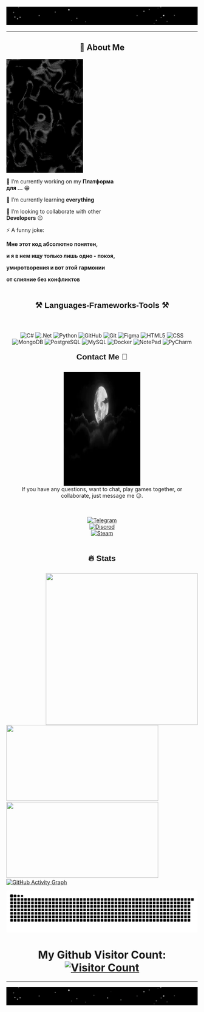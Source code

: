 <!-- Head --------------------------------------------------------------------------------- -->
<div>
    
![Hi, there](https://github.com/wvvay/wvvay/blob/main/GifAnimation/Hi%2C%20there.webp)
<hr>

</div>

<!-- About Me--------------------------------------------------------------------------------- -->

<div align="left">
<h2 align="center">🚀 About Me</h2>
  <div align= "right" style="display: inline-block; vertical-align: top; max-width: 40%;">
    <img src="https://github.com/wvvay/wvvay/blob/main/GifAnimation/water.webp" alt="GIF" align="right" style="width: 450px; height: 300px;">
  </div>
    
  <div style="display: inline-block; vertical-align: top; max-width: 60%;">
    <p>🔭 I’m currently working on my <strong>Платформа для ...</strong> 😁</p>
    <p>🌱 I’m currently learning <strong>everything</strong></p>
    <p>👯 I’m looking to collaborate with other <strong>Developers</strong> 😉</p>
    <p>⚡ A funny joke:</p>
    <p><strong>Мне этот код абсолютно понятен,</strong></p>
    <p><strong>и я в нем ищу только лишь одно - покоя,</strong></p>
    <p><strong>умиротворения и вот этой гармонии</strong></p>
    <p><strong>от слияние без конфликтов</strong></p>
    <h2>
  </div>
    
</div>

<!-- Tools --------------------------------------------------------------------------------- -->

<p>
<h2 align="center" style="position: relative; top: -10px; font-family: 'Arial', sans-serif;">⚒️ Languages-Frameworks-Tools ⚒️</h2>
</p>
<br>
<div align="center">

![C#](https://img.shields.io/badge/-C%23-090909?style=for-the-badge&logo=C&logoColor=800080)
![.Net](https://img.shields.io/badge/-ASP.NETCORE-090909?style=for-the-badge&logo=.net&logoColor=E5D3FF)
![Python](https://img.shields.io/badge/-Python-090909?style=for-the-badge&logo=python&logoColor=097CDB)
![GitHub](https://img.shields.io/badge/-GitHub-090909?style=for-the-badge&logo=GitHub&logoColor=f5f5f5)
![Git](https://img.shields.io/badge/-Git-090909?style=for-the-badge&logo=Git&logoColor=ffa500)
![Figma](https://img.shields.io/badge/-Figma-090909?style=for-the-badge&logo=figma&logoColor=ffff00)
![HTML5](https://img.shields.io/badge/-HTML5-090909?style=for-the-badge&logo=html5&logoColor=ff0000)
![CSS](https://img.shields.io/badge/-CSS-090909?style=for-the-badge&logo=css3&logoColor=6296CC)
![MongoDB](https://img.shields.io/badge/-MongoDB-090909?style=for-the-badge&logo=mongodb&logoColor=008000)
![PostgreSQL](https://img.shields.io/badge/-PostgreSQL-090909?style=for-the-badge&logo=postgresql&logoColor=6296CC)
![MySQL](https://img.shields.io/badge/-MySQL-090909?style=for-the-badge&logo=mysql&logoColor=6296CC)
![Docker](https://img.shields.io/badge/-Docker-090909?style=for-the-badge&logo=docker&logoColor=6296CC)
![NotePad](https://img.shields.io/badge/-NotePad%2B%2B-090909?style=for-the-badge&logo=notepadplusplus&logoColor=008000)
![PyCharm](https://img.shields.io/badge/-Pycharm-090909?style=for-the-badge&logo=pycharm&logoColor=ff00ff)

<h2>
</div>

<!-- Contact me--------------------------------------------------------------------------------- -->


<div>
<p>
<h2 align="center" style="position: relative; top: -10px; font-family: 'Arial', sans-serif;">Contact Me 🤝</h2>
</p>

<div align="center">
  <div align= "right" style="display: inline-block; vertical-align: top; max-width: 40%;">
    <img src="https://github.com/wvvay/wvvay/blob/main/GifAnimation/moon.webp" alt="GIF" align="left" width="550" height="300";">
  </div>
<br>
If you have any questions, want to chat, play games together, or collaborate, just message me 😉.
<br><br><br>
<p align="center">
    <a href="https://t.me/EasyVVay">
        <img src="https://img.shields.io/badge/telegram-090909?style=for-the-badge&logo=telegram&logoColor=white" alt="Telegram" width="150" />
    </a>
    <br>
    <a href="https://discordapp.com/users/426739856157179905">
        <img src="https://img.shields.io/badge/discord-090909?style=for-the-badge&logo=discord&logoColor=white" alt="Discrod" width="150" />
    </a>
    <br>
    <a href="https://steamcommunity.com/profiles/76561198925537436">
        <img src="https://img.shields.io/badge/steam-090909?style=for-the-badge&logo=steam&logoColor=white" alt="Steam" width="150" />
    </a>
    <br><br>
</p>

</div>

<!-- Stats --------------------------------------------------------------------------------- -->
<div>   
<h1>
<p>
<h2 align="center" style="position: relative; top: -10px; font-family: 'Arial', sans-serif;">🔥 Stats</h2>
</p>
<div>

<a href="https://github.com/wvvay">
<img width="400px" height="400px" align="right" src="https://github-readme-stats.anuraghazra1.vercel.app/api/top-langs/?username=wvvay&theme=highcontrast&hide_border=true&no-bg=true&no-frame=true&langs_count=5">
</a>

<a href="https://github.com/wvvay">
<img width="400px" height="200px" src="https://github-readme-stats.vercel.app/api?username=wvvay&theme=highcontrast&title_color=ffffff&hide_border=true&show_icons=true&show_owner=false">
</a>
        
<a href="https://github.com/wvvay">
<img width="400px" height="200px" src="http://github-readme-streak-stats.herokuapp.com/?user=wvvay&theme=highcontrast&date_format=M%20j%5B%2C%20Y%5D&ring=ffffff&fire=white&sideNums=white&currStreakLabel=white&hide_border=true">
 </a>

<a href="https://github.com/wvvay">
 <img src="https://github-readme-activity-graph.vercel.app/graph?username=wvvay&theme=high-contrast&hide_border=true" alt="GitHub Activity Graph" />
</a>


<!-- Snake--------------------------------------------------------------------------------- -->
<div align="center">
    
![snake gif](https://github.com/wvvay/wvvay/blob/output/github-contribution-grid-snake-dark.svg)
</div>

</div>

<h1 align="center">My Github Visitor Count: 
    <a href="https://github.com/wvvay">
        <img src="https://profile-counter.glitch.me/wvvay/count.svg" alt="Visitor Count">
    </a>
</h1>

</div>


<!-- footer --------------------------------------------------------------------------------- -->

<div>
<hr>
    
![Good Luck](https://github.com/wvvay/wvvay/blob/main/GifAnimation/Good%20Luck.webp)

</div>
<!-- --------------------------------------------------------------------------------- -->
